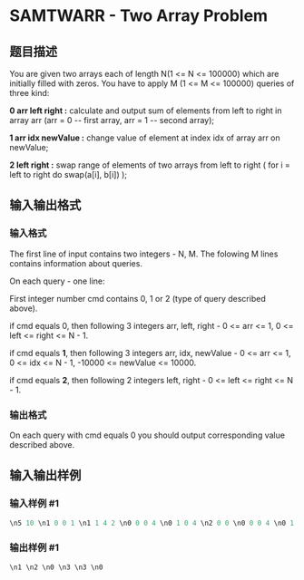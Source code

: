 # SAMTWARR - Two Array Problem

## 题目描述

You are given two arrays each of length N(1 <= N <= 100000) which are initially filled with zeros. You have to apply M (1 <= M <= 100000) queries of three kind:

**0 arr left right :** calculate and output sum of elements from left to right in array arr (arr = 0 -- first array, arr = 1 -- second array);

**1 arr idx newValue :** change value of element at index idx of array arr on newValue;

**2 left right :** swap range of elements of two arrays from left to right ( for i = left to right do swap(a\[i\], b\[i\]) );

## 输入输出格式

### 输入格式

The first line of input contains two integers - N, M. The folowing M lines contains information about queries.

On each query - one line:

First integer number cmd contains 0, 1 or 2 (type of query described above).

if cmd equals 0, then following 3 integers arr, left, right - 0 <= arr <= 1, 0 <= left <= right <= N - 1.

if cmd equals **1**, then following 3 integers arr, idx, newValue - 0 <= arr <= 1, 0 <= idx <= N - 1, -10000 <= newValue <= 10000.

if cmd equals **2**, then following 2 integers left, right - 0 <= left <= right <= N - 1.

### 输出格式

On each query with cmd equals 0 you should output corresponding value described above.

## 输入输出样例

### 输入样例 #1

```cpp
\n5 10 \n1 0 0 1 \n1 1 4 2 \n0 0 0 4 \n0 1 0 4 \n2 0 0 \n0 0 0 4 \n0 1 0 4 \n2 0 4 \n0 0 0 4 \n0 1 0 4\n\n
```


### 输出样例 #1

```cpp
\n1 \n2 \n0 \n3 \n3 \n0
```



